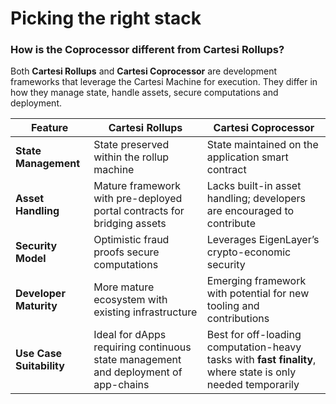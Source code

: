 # Picking the right stack

### How is the Coprocessor different from Cartesi Rollups?

Both **Cartesi Rollups** and **Cartesi Coprocessor** are development frameworks that leverage the Cartesi Machine for execution. They differ in how they manage state, handle assets, secure computations and deployment.

| Feature                  | Cartesi Rollups | Cartesi Coprocessor |
|--------------------------|----------------|---------------------|
| **State Management**     | State preserved within the rollup machine | State maintained on the application smart contract |
| **Asset Handling**       | Mature framework with pre-deployed portal contracts for bridging assets | Lacks built-in asset handling; developers are encouraged to contribute |
| **Security Model**       | Optimistic fraud proofs secure computations |  Leverages EigenLayer’s crypto-economic security |
| **Developer Maturity**   | More mature ecosystem with existing infrastructure | Emerging framework with potential for new tooling and contributions |
| **Use Case Suitability** | Ideal for dApps requiring continuous state management and deployment of app-chains | Best for off-loading computation-heavy tasks with **fast finality**, where state is only needed temporarily |
